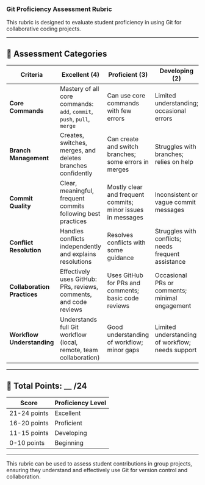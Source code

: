 ### Git Proficiency Assessment Rubric

This rubric is designed to evaluate student proficiency in using Git for collaborative coding projects.

---

## 📝 Assessment Categories

| **Criteria**                | **Excellent (4)**                                                      | **Proficient (3)**                                          | **Developing (2)**                                  | **Beginning (1)**                              |
| --------------------------- | ---------------------------------------------------------------------- | ----------------------------------------------------------- | --------------------------------------------------- | ---------------------------------------------- |
| **Core Commands**           | Mastery of all core commands: `add`, `commit`, `push`, `pull`, `merge` | Can use core commands with few errors                       | Limited understanding; occasional errors            | Rarely uses core commands correctly            |
| **Branch Management**       | Creates, switches, merges, and deletes branches confidently            | Can create and switch branches; some errors in merges       | Struggles with branches; relies on help             | Does not use branches or makes frequent errors |
| **Commit Quality**          | Clear, meaningful, frequent commits following best practices           | Mostly clear and frequent commits; minor issues in messages | Inconsistent or vague commit messages               | Rare or unclear commits                        |
| **Conflict Resolution**     | Handles conflicts independently and explains resolutions               | Resolves conflicts with some guidance                       | Struggles with conflicts; needs frequent assistance | Avoids conflict resolution or makes errors     |
| **Collaboration Practices** | Effectively uses GitHub: PRs, reviews, comments, and code reviews      | Uses GitHub for PRs and comments; basic code reviews        | Occasional PRs or comments; minimal engagement      | Rarely uses GitHub collaboration features      |
| **Workflow Understanding**  | Understands full Git workflow (local, remote, team collaboration)      | Good understanding of workflow; minor gaps                  | Limited understanding of workflow; needs support    | Little to no understanding of Git workflow     |

---

## 🌟 Total Points: \_\_ /24

| **Score**    | **Proficiency Level** |
| ------------ | --------------------- |
| 21-24 points | Excellent             |
| 16-20 points | Proficient            |
| 11-15 points | Developing            |
| 0-10 points  | Beginning             |

---
This rubric can be used to assess student contributions in group projects, ensuring they understand and effectively use Git for version control and collaboration.
